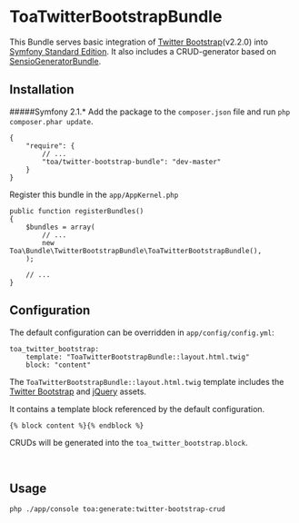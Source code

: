 # ToaTwitterBootstrapBundle

This Bundle serves basic integration of [Twitter Bootstrap](http://twitter.github.com/bootstrap)(v2.2.0) into [Symfony Standard Edition](https://github.com/symfony/symfony-standard).
It also includes a CRUD-generator based on [SensioGeneratorBundle](https://github.com/sensio/SensioGeneratorBundle).


## Installation

#####Symfony 2.1.*
Add the package to the `composer.json` file and run `php composer.phar update`.

	{
	    "require": {
	        // ...
	        "toa/twitter-bootstrap-bundle": "dev-master"
	    }
	}

Register this bundle in the `app/AppKernel.php`

	public function registerBundles()
	{
		$bundles = array(
			// ...
			new Toa\Bundle\TwitterBootstrapBundle\ToaTwitterBootstrapBundle(),
		);
		
		// ...
	}


## Configuration

The default configuration can be overridden in `app/config/config.yml`:

	toa_twitter_bootstrap:
		template: "ToaTwitterBootstrapBundle::layout.html.twig"
		block: "content"

The `ToaTwitterBootstrapBundle::layout.html.twig` template includes the [Twitter Bootstrap](http://twitter.github.com/bootstrap) and [jQuery](http://jquery.com/) assets.

It contains a template block referenced by the default configuration.

	{% block content %}{% endblock %}

CRUDs will be generated into the `toa_twitter_bootstrap.block`.

 
## Usage

`php ./app/console toa:generate:twitter-bootstrap-crud`
